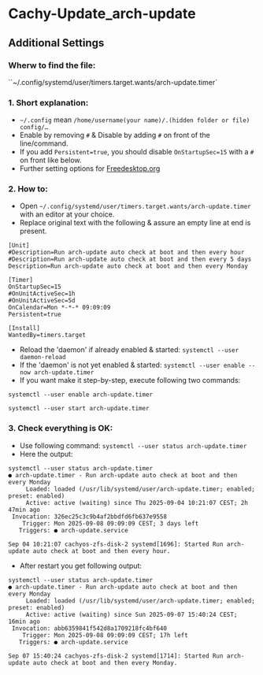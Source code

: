 # Cachy-Update_arch-update
## Additional Settings
### Wherw to find the file:
``~/.config/systemd/user/timers.target.wants/arch-update.timer`
### 1. Short explanation:
* `~/.config` mean `/home/username(your name)/.(hidden folder or file) config/…`
* Enable by removing `#` & Disable by adding `#` on front of the line/command.
* If you add `Persistent=true`, you should disable `OnStartupSec=15` with a `#` on front like below.
* Further setting options for [Freedesktop.org](https://www.freedesktop.org/software/systemd/man/latest/systemd.time.html#Parsing%20Time%20Spans)

### 2. How to:

* Open `~/.config/systemd/user/timers.target.wants/arch-update.timer` with an editor at your choice.
* Replace original text with the following & assure an empty line at end is present.
```
[Unit]
#Description=Run arch-update auto check at boot and then every hour
#Description=Run arch-update auto check at boot and then every 5 days
Description=Run arch-update auto check at boot and then every Monday

[Timer]
OnStartupSec=15
#OnUnitActiveSec=1h
#OnUnitActiveSec=5d
OnCalendar=Mon *-*-* 09:09:09
Persistent=true

[Install]
WantedBy=timers.target

```

* Reload the 'daemon' if already enabled & started: `systemctl --user daemon-reload`
* If the 'daemon' is not yet enabled & started: `systemctl --user enable --now arch-update.timer`
* If you want make it step-by-step, execute following two commands:

```
systemctl --user enable arch-update.timer

systemctl --user start arch-update.timer

```

### 3. Check everything is OK:

* Use following command: `systemctl --user status arch-update.timer`
* Here the output:
```
systemctl --user status arch-update.timer
● arch-update.timer - Run arch-update auto check at boot and then every Monday
     Loaded: loaded (/usr/lib/systemd/user/arch-update.timer; enabled; preset: enabled)
     Active: active (waiting) since Thu 2025-09-04 10:21:07 CEST; 2h 47min ago
 Invocation: 326ec25c3c9b4af2bbdfd6fb637e9558
    Trigger: Mon 2025-09-08 09:09:09 CEST; 3 days left
   Triggers: ● arch-update.service

Sep 04 10:21:07 cachyos-zfs-disk-2 systemd[1696]: Started Run arch-update auto check at boot and then every hour.
```
* After restart you get following output:
```
systemctl --user status arch-update.timer
● arch-update.timer - Run arch-update auto check at boot and then every Monday
     Loaded: loaded (/usr/lib/systemd/user/arch-update.timer; enabled; preset: enabled)
     Active: active (waiting) since Sun 2025-09-07 15:40:24 CEST; 16min ago
 Invocation: abb6359841f542d8a1709218fc4bf640
    Trigger: Mon 2025-09-08 09:09:09 CEST; 17h left
   Triggers: ● arch-update.service

Sep 07 15:40:24 cachyos-zfs-disk-2 systemd[1714]: Started Run arch-update auto check at boot and then every Monday.
```




